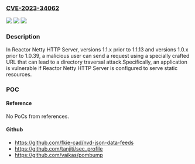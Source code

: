 ### [CVE-2023-34062](https://cve.mitre.org/cgi-bin/cvename.cgi?name=CVE-2023-34062)
![](https://img.shields.io/static/v1?label=Product&message=Reactor%20Netty&color=blue)
![](https://img.shields.io/static/v1?label=Version&message=1.1.0%3C%201.1.13%20&color=brighgreen)
![](https://img.shields.io/static/v1?label=Vulnerability&message=Directory%20Traversal%20&color=brighgreen)

### Description

In Reactor Netty HTTP Server, versions 1.1.x prior to 1.1.13 and versions 1.0.x prior to 1.0.39, a malicious user can send a request using a specially crafted URL that can lead to a directory traversal attack.Specifically, an application is vulnerable if Reactor Netty HTTP Server is configured to serve static resources.

### POC

#### Reference
No PoCs from references.

#### Github
- https://github.com/fkie-cad/nvd-json-data-feeds
- https://github.com/tanjiti/sec_profile
- https://github.com/vaikas/pombump

